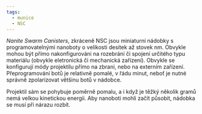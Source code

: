 ```yaml
---
tags:
  - munice
  - NSC
---
```



*Nanite Swarm Canisters*, zkráceně NSC jsou miniaturní nádobky s programovatelnými nanoboty o velikosti desítek až stovek nm. Obvykle mohou být přímo nakonfigurováni na rozebrání či spojení určitého typu materiálu (obvykle eletronická či mechanická zařízení). Obvykle se konfigurují módy projektilu přímo na zbrani, nebo na externím zařízení. Přeprogramování botů je relativně pomalé, v řádu minut, neboť je nutné správně zpolarizovat většinu botů v nádobce.

Projektil sám se pohybuje poměrně pomalu, a i když je těžký několik gramů nemá velkou kinetickou energii. Aby nanoboti mohli začít působit, nádobka se musí při nárazu rozbít.